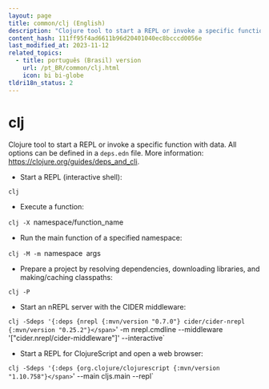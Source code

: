```yaml
---
layout: page
title: common/clj (English)
description: "Clojure tool to start a REPL or invoke a specific function with data."
content_hash: 111ff95f4ad6611b96d20401040ec8bcccd0056e
last_modified_at: 2023-11-12
related_topics:
  - title: português (Brasil) version
    url: /pt_BR/common/clj.html
    icon: bi bi-globe
tldri18n_status: 2
---
```

# clj

Clojure tool to start a REPL or invoke a specific function with data.
All options can be defined in a `deps.edn` file.
More information: <https://clojure.org/guides/deps_and_cli>.

- Start a REPL (interactive shell):

`clj`

- Execute a function:

`clj -X `<span class="tldr-var badge badge-pill bg-dark-lm bg-white-dm text-white-lm text-dark-dm font-weight-bold">namespace/function_name</span>

- Run the main function of a specified namespace:

`clj -M -m `<span class="tldr-var badge badge-pill bg-dark-lm bg-white-dm text-white-lm text-dark-dm font-weight-bold">namespace</span>` `<span class="tldr-var badge badge-pill bg-dark-lm bg-white-dm text-white-lm text-dark-dm font-weight-bold">args</span>

- Prepare a project by resolving dependencies, downloading libraries, and making/caching classpaths:

`clj -P`

- Start an nREPL server with the CIDER middleware:

`clj -Sdeps '{:deps {nrepl {:mvn/version "0.7.0"} cider/cider-nrepl {:mvn/version "0.25.2"}</span>`' -m nrepl.cmdline --middleware '["cider.nrepl/cider-middleware"]' --interactive`

- Start a REPL for ClojureScript and open a web browser:

`clj -Sdeps '{:deps {org.clojure/clojurescript {:mvn/version "1.10.758"}</span>`' --main cljs.main --repl`
